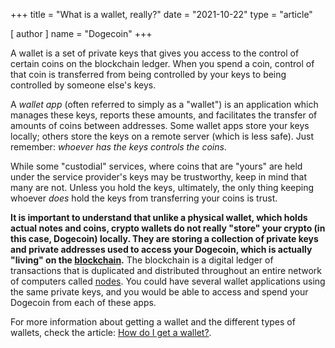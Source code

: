 +++
title = "What is a wallet, really?"
date = "2021-10-22"
type = "article"

[ author ]
  name = "Dogecoin"
+++

A wallet is a set of private keys that gives you access to the control of certain coins on the blockchain ledger. When you spend a coin, control of that coin is transferred from being controlled by your keys to being controlled by someone else's keys. 

A *wallet app* (often referred to simply as a "wallet") is an application which manages these keys, reports these amounts, and facilitates the transfer of amounts of coins between addresses. Some wallet apps store your keys locally; others store the keys on a remote server (which is less safe). Just remember: *whoever has the keys controls the coins*. 

While some "custodial" services, where coins that are "yours" are held under the service provider's keys may be trustworthy, keep in mind that many are not. Unless you hold the keys, ultimately, the only thing keeping whoever *does* hold the keys from transferring your coins is trust. 

**It is important to understand that unlike a physical wallet, which holds actual notes and coins, crypto wallets do not really "store" your crypto (in this case, Dogecoin) locally. They are storing a collection of private keys and private addresses used to access your Dogecoin, which is actually "living" on the [blockchain](/dogepedia/articles/what-is-a-blockchain/).** The blockchain is a digital ledger of transactions that is duplicated and distributed throughout an entire network of computers called [nodes](/dogepedia/articles/what-is-a-node/). You could have several wallet applications using the same private keys, and you would be able to access and spend your Dogecoin from each of these apps.

For more information about getting a wallet and the different types of wallets, check the article: [How do I get a wallet?](/dogepedia/articles/how-do-i-get-a-wallet/).


